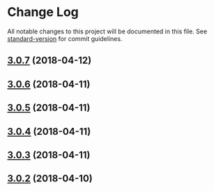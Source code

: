# Change Log

All notable changes to this project will be documented in this file. See [standard-version](https://github.com/conventional-changelog/standard-version) for commit guidelines.

<a name="3.0.7"></a>
## [3.0.7](https://github.com/rhases/cep-as-promised/compare/v3.0.6...v3.0.7) (2018-04-12)



<a name="3.0.6"></a>
## [3.0.6](https://github.com/rhases/cep-as-promised/compare/v3.0.5...v3.0.6) (2018-04-11)



<a name="3.0.5"></a>
## [3.0.5](https://github.com/rhases/cep-as-promised/compare/v3.0.4...v3.0.5) (2018-04-11)



<a name="3.0.4"></a>
## [3.0.4](https://github.com/rhases/cep-as-promised/compare/v3.0.3...v3.0.4) (2018-04-11)



<a name="3.0.3"></a>
## [3.0.3](https://github.com/rhases/cep-as-promised/compare/v3.0.2...v3.0.3) (2018-04-11)



<a name="3.0.2"></a>
## [3.0.2](https://github.com/rhases/cep-as-promised/compare/v3.0.0...v3.0.2) (2018-04-10)
